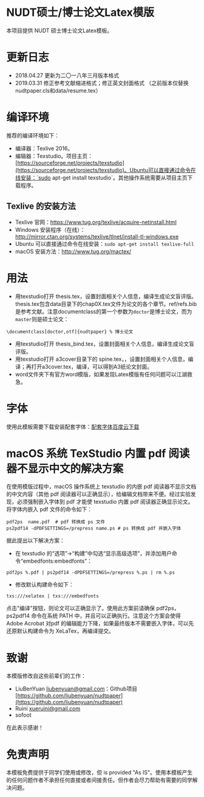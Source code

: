 # NUDT硕士/博士论文Latex模版

本项目提供 NUDT 硕士博士论文Latex模板。

# 更新日志

- 2018.04.27 更新为二〇一八年三月版本格式
- 2019.03.31 修正参考文献缩进格式；修正英文封面格式 （之前版本仅替换nudtpaper.cls和data/resume.tex）


# 编译环境
推荐的编译环境如下：

+ 编译器：Texlive 2016。
+ 编辑器：Texstudio。项目主页：[https://sourceforge.net/projects/texstudio](https://sourceforge.net/projects/texstudio)。Ubuntu可以直接通过命令在线安装：`sudo apt-get install texstudio`。其他操作系统需要从项目主页下载程序。

## Texlive 的安装方法

- Texlive 官网：<https://www.tug.org/texlive/acquire-netinstall.html>
- Windows 安装程序（在线）：<http://mirror.ctan.org/systems/texlive/tlnet/install-tl-windows.exe>
- Ubuntu 可以直接通过命令在线安装：`sudo apt-get install texlive-full`
- macOS 安装方法：<http://www.tug.org/mactex/>

# 用法

+ 用texstudio打开 thesis.tex，设置封面相关个人信息，编译生成论文盲评版。thesis.tex包含data目录下的chap0X.tex文件为论文的各个章节。ref/refs.bib是参考文献。注意documentclass的第一个参数为`doctor`是博士论文，而为`master`则是硕士论文：

```
\documentclass[doctor,otf]{nudtpaper} % 博士论文
```
+ 用texstudio打开 thesis_bind.tex，设置封面相关个人信息，编译生成论文盲评版。
+ 用texstudio打开 a3cover目录下的 spine.tex，，设置封面相关个人信息，编译；再打开a3cover.tex，编译，可以得到A3纸论文封面。
+ word文件夹下有官方word模版，如果发现Latex模版有任何问题可以江湖救急。

# 字体

使用此模板需要下载安装配套字体：[配套字体百度云下载](https://pan.baidu.com/s/1lT59XSvVppS46Ggry-EnaQ)

# macOS 系统 TexStudio 内置 pdf 阅读器不显示中文的解决方案

在使用模版过程中，macOS 操作系统上 texstudio 的内嵌 pdf 阅读器不显示文档的中文内容（其他 pdf 阅读器可以正确显示），给编辑文档带来不便。经过实验发现，必须强制嵌入字体到 pdf 才能使 texstudio 内置 pdf 阅读器正确显示论文。将字体内嵌入 pdf 文件的命令如下：

```
pdf2ps  name.pdf  # pdf 转换成 ps 文件
ps2pdf14 -dPDFSETTINGS=/prepress name.ps # ps 转换成 pdf 并嵌入字体
```

据此提出以下解决方案：

+ 在 texstudio 的“选项”->“构建”中勾选“显示高级选项”，并添加用户命令“embedfonts:embedfonts”：

```
pdf2ps %.pdf | ps2pdf14 -dPDFSETTINGS=/prepress %.ps | rm %.ps
```
+ 修改默认构建命令如下：

```
txs:///xelatex | txs:///embedfonts
```

点击"编译"按钮，则论文可以正确显示了。使用此方案前请确保 pdf2ps，ps2pdf14 命令在系统 PATH 中，并且可以正确执行。注意这个方案会使得 Adobe Acrobat 对pdf 的编辑能力下降，如果最终版本不需要嵌入字体，可以先还原默认构建命令为 XeLaTex，再编译提交。

# 致谢

本模版修改自这些前辈们的工作：

+ LiuBenYuan <liubenyuan@gmail.com>：Github项目[https://github.com/liubenyuan/nudtpaper](https://github.com/liubenyuan/nudtpaper)
+ Ruini <xueruini@gmail.com> 
+ sofoot

在此表示感谢！

# 免责声明

本模板免费提供于同学们使用或修改，但 is provided "As IS"。使用本模板产生的任何问题作者不承担任何直接或者间接责任。但作者会尽力帮助有需要的同学解决问题。


